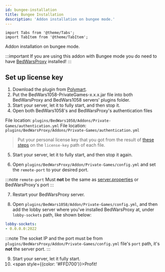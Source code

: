 ```yaml
---
id: bungee-installation
title: Bungee Installation
description: 'Addon installation on bungee mode.'
---
```

```mdx-code-block
import Tabs from '@theme/Tabs';
import TabItem from '@theme/TabItem';
```

Addon installation on bungee mode.

:::important
 If you are using this addon with Bungee mode you do need to have [BedWarsProxy](https://polymart.org/r/2167) installed!
:::

## Set up license key

1. Download the plugin from [Polymart](https://polymart.org/r/1620).
2. Put the BedWars1058-PrivateGames-x.x.x.jar file into both BedWarsProxy and BedWars1058 servers' plugins folder.
3. Start your server, let it to fully start, and then stop it.
4. Open both BedWars1058's and BedWarsProxy's authentication files
<Tabs groupId="dependency-plugin">
  <TabItem value="bedwars1058" label="BedWars1058">
  File location: <code>plugins/BedWars1058/Addons/Private-Games/authentication.yml</code>
  </TabItem>
  <TabItem value="bedwarsproxy" label="BedWarsProxy">
  File location: <code>plugins/BedWarsProxy/Addons/Private-Games/authentication.yml</code>
  </TabItem>
</Tabs>

> Put your personal license key that you got from the result of [these steps](/private-games/how-to-verify#get-the-license-and-your-roles-for-bedwars1058-private-games) on the `license-key` path of each file.

5. Start your server, let it to fully start, and then stop it again.

6. Open `plugins/BedWarsProxy/Addon/Private-Games/config.yml` and set the `remote-port` to your desired port.

:::note
`remote-port` Must **not** be the same as [server.properties](https://www.spigotmc.org/wiki/spigot-configuration-server-properties/) or BedWarsProxy's port
:::

7. Restart your BedWarsProxy server.

8. Open `plugins/BedWars1058/Addon/Private-Games/config.yml`, and then add the lobby server where you've installed BedWarsProxy at, under `lobby-sockets` path, like shown below:

```yml title="plugins/BedWars1058/Addon/Private-Games/config.yml" 
lobby-sockets:
- 0.0.0.0:2022
```
:::note
The socket IP and the port must be from `plugins/BedWarsProxy/Addon/Private-Games/config.yml` file's `port` path, it's **not** the server port.
:::

9. Start your server, let it fully start.
10. <span style={{color: '#FFD700'}}>Profit!</span>